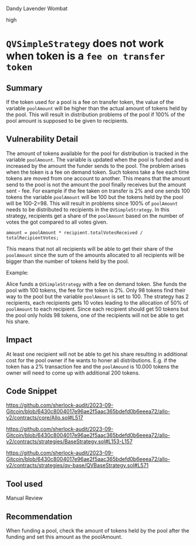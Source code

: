 Dandy Lavender Wombat

high

# `QVSimpleStrategy`  does not work when token is a `fee on transfer token`
## Summary

If the token used for a pool is a fee on transfer token, the value of the variable `poolAmount` will be higher than the actual amount of tokens held by the pool. This will result in distribution problems of the pool if 100% of the pool amount is supposed to be given to recipients.


## Vulnerability Detail

The amount of tokens available for the pool for distribution is tracked in the variable `poolAmount`. The variable is updated when the pool is funded and is increased by the amount the funder sends to the pool. The problem arises when the token is a fee on demand token. Such tokens take a fee each time tokens are moved from one account to another. This means that the amount send to the pool is not the amount the pool finally receives but the amount sent - fee. For example if the fee taken on transfer is 2% and one sends 100 tokens the variable `poolAmount` will be 100 but the tokens held by the pool will be 100-2=98. This will result in problems since 100% of `poolAmount` needs to be distributed to recipients in the `QVSimpleStrategy`. In this strategy, recipients get a share of the `poolAmount` based on the number of votes the got compared to all votes given.

 ` amount = poolAmount * recipient.totalVotesReceived / totalRecipientVotes; `

 This means that not all recipients will be able to get their share of the `poolAmount` since the sum of the amounts allocated to all recipients will be bigger than the number of tokens held by the pool.

Example:

Alice funds a `QVSimpleStrategy` with a fee on demand token. She funds the pool with 100 tokens, the fee for the token is 2%. Only 98 tokens find their way to the pool but the variable `poolAmount` is set to 100. The strategy has 2 recipients, each recipients gets 10 votes leading to the allocation of 50% of `poolAmount` to each recipient. Since each recipient should get 50 tokens but the pool only holds 98 tokens, one of the recipients will not be able to get his share.


## Impact

At least one recipient will not be able to get his share resulting in additional cost for the pool owner if he wants to honer all distributions. E.g. if the token has a 2% transaction fee and the `poolAmound` is 10.000 tokens the owner will need to come up with additional 200 tokens. 

## Code Snippet

https://github.com/sherlock-audit/2023-09-Gitcoin/blob/6430c8004017e96ae2f5aac365bdefd0b6eeea72/allo-v2/contracts/core/Allo.sol#L517

https://github.com/sherlock-audit/2023-09-Gitcoin/blob/6430c8004017e96ae2f5aac365bdefd0b6eeea72/allo-v2/contracts/strategies/BaseStrategy.sol#L153-L157

https://github.com/sherlock-audit/2023-09-Gitcoin/blob/6430c8004017e96ae2f5aac365bdefd0b6eeea72/allo-v2/contracts/strategies/qv-base/QVBaseStrategy.sol#L571



## Tool used

Manual Review

## Recommendation

When funding a pool, check the amount of tokens held by the pool after the funding and set this amount as the poolAmount. 
